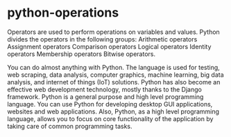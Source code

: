 # python-operations
Operators are used to perform operations on variables and values.  Python divides the operators in the following groups:  Arithmetic operators Assignment operators Comparison operators Logical operators Identity operators Membership operators Bitwise operators.

You can do almost anything with Python.
The language is used for testing, web scraping, data analysis, computer graphics, machine learning, big data analysis, and internet of things (IoT) solutions. Python has also become an effective web development technology, mostly thanks to the Django framework.
Python is a general purpose and high level programming language. You can use Python for developing desktop GUI applications, websites and web applications. Also, Python, as a high level programming language, allows you to focus on core functionality of the application by taking care of common programming tasks.
